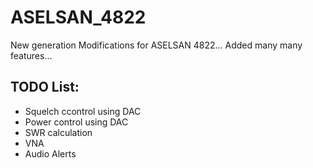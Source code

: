 # ASELSAN_4822
New generation Modifications for ASELSAN 4822... Added many many features...





TODO List:
----------
- Squelch ccontrol using DAC
- Power control using DAC
- SWR calculation
- VNA
- Audio Alerts
